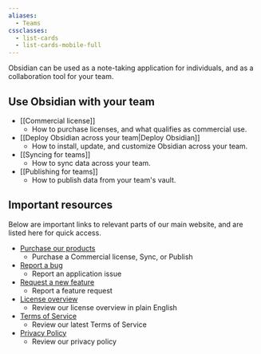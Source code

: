 ```yaml
---
aliases:
  - Teams
cssclasses:
  - list-cards
  - list-cards-mobile-full
---
```

Obsidian can be used as a note-taking application for individuals, and as a collaboration tool for your team.

## Use Obsidian with your team

- [[Commercial license]]
	- How to purchase licenses, and what qualifies as commercial use.
- [[Deploy Obsidian across your team|Deploy Obsidian]]
	- How to install, update, and customize Obsidian across your team.
- [[Syncing for teams]]
	- How to sync data across your team.
- [[Publishing for teams]]
	- How to publish data from your team's vault.

## Important resources

Below are important links to relevant parts of our main website, and are listed here for quick access. 

- [Purchase our products](https://obsidian.md/pricing)
	- Purchase a Commercial license, Sync, or Publish
- [Report a bug](https://forum.obsidian.md/c/bug-reports/7)
	- Report an application issue
- [Request a new feature](https://forum.obsidian.md/tags/c/feature-requests/8/commercial)
	- Report a feature request
- [License overview](https://obsidian.md/license)
	- Review our license overview in plain English
- [Terms of Service](https://obsidian.md/terms)
	- Review our latest Terms of Service
- [Privacy Policy](https://obsidian.md/privacy)
	- Review our privacy policy

